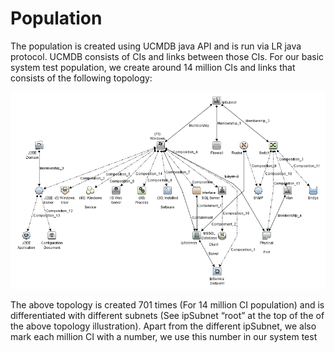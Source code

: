 # Population

The population is created using UCMDB java API and is run via LR java protocol.  UCMDB consists of CIs and links between those CIs.
For our basic system test population, we create around 14 million CIs and links that consists of the following topology:

![](population_topology.png)



The above topology is created 701 times (For 14 million CI population) and is differentiated with different subnets (See ipSubnet “root” at the top of the of the above topology illustration).
Apart from the different ipSubnet, we also mark each million CI with a number, we use this number in our system test
